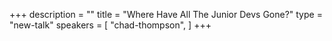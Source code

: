 +++
description = ""
title = "Where Have All The Junior Devs Gone?"
type = "new-talk"
speakers = [
        "chad-thompson",
]
+++